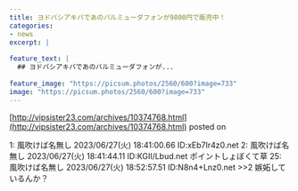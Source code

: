 ```yaml
---
title: ヨドバシアキバであのバルミューダフォンが9800円で販売中！
categories:
- news
excerpt: |
  
feature_text: |
  ## ヨドバシアキバであのバルミューダフォンが...
  
feature_image: "https://picsum.photos/2560/600?image=733"
image: "https://picsum.photos/2560/600?image=733"
---
```


[http://vipsister23.com/archives/10374768.html](http://vipsister23.com/archives/10374768.html)
posted on 

<!--more-->

1: 風吹けば名無し 2023/06/27(火) 18:41:00.66 ID:xEb7Ir4z0.net 2: 風吹けば名無し 2023/06/27(火) 18:41:44.11 ID:KGII/Lbud.net ポイントしょぼくて草 25: 風吹けば名無し 2023/06/27(火) 18:52:57.51 ID:N8n4+Lnz0.net &gt;&gt;2 嫉妬しているんか？
